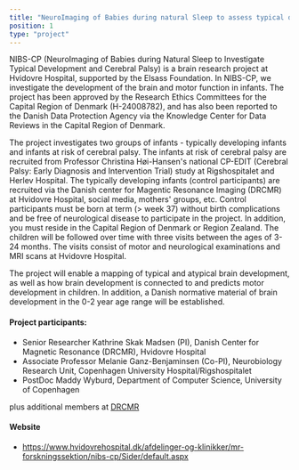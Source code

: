 ```yaml
---
title: "NeuroImaging of Babies during natural Sleep to assess typical development and Cerebral Palsy (NIBS-CP)"
position: 1
type: "project"
---
```


<p>
​NIBS-CP (NeuroImaging of Babies during Natural Sleep to Investigate Typical Development and Cerebral Palsy) is a brain research project at Hvidovre Hospital, supported by the Elsass Foundation. In NIBS-CP, we investigate the development of the brain and motor function in infants. The project has been approved by the Research Ethics Committees for the Capital Region of Denmark (H-24008782), and has also been reported to the Danish Data Protection Agency via the Knowledge Center for Data Reviews in the Capital Region of Denmark.

​The project investigates two groups of infants - typically developing infants and infants at risk of cerebral palsy. The infants at risk of cerebral palsy are recruited from Professor Christina Høi-Hansen's national CP-EDIT (Cerebral Palsy: Early Diagnosis and Intervention Trial) study at Rigshospitalet and Herlev Hospital. The typically developing infants (control participants) are recruited via the Danish center for Magentic Resonance Imaging (DRCMR) at Hvidovre Hospital, social media, mothers' groups, etc. Control participants must be born at term (> week 37) without birth complications and be free of neurological disease to participate in the project. In addition, you must reside in the Capital Region of Denmark or Region Zealand. The children will be followed over time with three visits between the ages of 3-24 months. The visits consist of motor and neurological examinations and MRI scans at Hvidovre Hospital.

The project will enable a mapping of typical and atypical brain development, as well as how brain development is connected to and predicts motor development in children. In addition, a Danish normative material of brain development in the 0-2 year age range will be established.
</p>

<h4>Project participants:</h4>
<ul>
    <li>Senior Researcher Kathrine Skak Madsen (PI), Danish Center for Magnetic Resonance (DRCMR), Hvidovre Hospital</li>
    <li>Associate Professor Melanie Ganz-Benjaminsen (Co-PI), Neurobiology Research Unit, Copenhagen University Hospital/Rigshospitalet</li>
    <li>PostDoc Maddy Wyburd, Department of Computer Science, University of Copenhagen</li>
</ul>
plus additional members at <a href="https://www.drcmr.dk/group-members?groupid=73)">DRCMR</a>

<h4>Website</h4>
<ul>
  <li><a href="https://www.hvidovrehospital.dk/afdelinger-og-klinikker/mr-forskningssektion/nibs-cp/Sider/default.aspx">https://www.hvidovrehospital.dk/afdelinger-og-klinikker/mr-forskningssektion/nibs-cp/Sider/default.aspx</a>
  </li>
</ul>